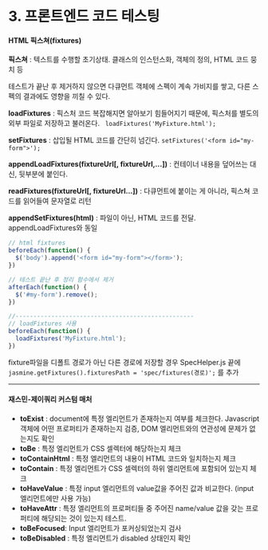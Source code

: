 # 3. 프론트엔드 코드 테스팅

#### HTML 픽스쳐(fixtures)

**픽스쳐** : 텍스트를 수행할 초기상태. 클래스의 인스턴스화, 객체의 정의, HTML 코드 뭉치 등 

테스트가 끝난 후 제거하지 않으면 다큐먼트 객체에 스펙이 계속 가비지를 쌓고, 다른 스펙의 결과에도 영향을 끼칠 수 있다. 

**loadFixtures** : 픽스처 코드 복잡해지면 알아보기 힘들어지기 때문에, 픽스처를 별도의 외부 파일로 저장하고 불러온다. ` loadFixtures('MyFixture.html');`

**setFixtures** : 삽입될 HTML 코드를 간단히 넘긴다. `setFixtures('<form id="my-form">');`

**appendLoadFixtures(fixtureUrl[, fixtureUrl,...])** : 컨테이너 내용을 덮어쓰는 대신, 뒷부분에 붙인다.

**readFixtures(fixtureUrl[, fixtureUrl...])** : 다큐먼트에 붙이는 게 아니라, 픽스쳐 코드를 읽어들여 문자열로 리턴

**appendSetFixtures(html)** : 파일이 아닌, HTML 코드를 전달. appendLoadFixtures와 동일 

```javascript
// html fixtures
beforeEach(function() {
  $('body').append('<form id="my-form"></form>');
})

// 테스트 끝난 후 정리 함수에서 제거
afterEach(function() {
  $('#my-form').remove();
})

//--------------------------------------------------
// loadFixtures 사용
beforeEach(function() {
  loadFixtures('MyFixture.html');
})
```

fixture파일을 디폴트 경로가 아닌 다른 경로에 저장할 경우 SpecHelper.js 끝에 `jasmine.getFixtures().fixturesPath = 'spec/fixtures(경로)';` 를 추가

------

#### 재스민-제이쿼리 커스텀 매처 

+ **toExist** : document에 특정 엘리먼트가 존재하는지 여부를 체크한다. Javascript 객체에 어떤 프로퍼티가 존재하는지 검증, DOM 엘리먼트와의 연관성에 문제가 없는지도 확인
+ **toBe** : 특정 엘리먼트가 CSS 셀렉터에 해당하는지 체크
+ **toContainHtml** : 특정 엘리먼트의 내용이 HTML 코드와 일치하는지 체크
+ **toContain** : 특정 엘리먼트가 CSS 셀렉터의 하위 엘리먼트에 포함되어 있는지 체크
+ **toHaveValue** : 특정 input 엘리먼트의 value값을 주어진 값과 비교한다. (input 엘리먼트에만 사용 가능)
+ **toHaveAttr** : 특정 엘리먼트의 프로퍼티들 중 주어진 name/value 값을 갖는 프로퍼티에 해당되는 것이 있는지 테스트. 
+ **toBeFocused**: Input 엘리먼트가 포커싱되었는지 검사
+ **toBeDisabled** : 특정 엘리먼트가 disabled 상태인지 확인

